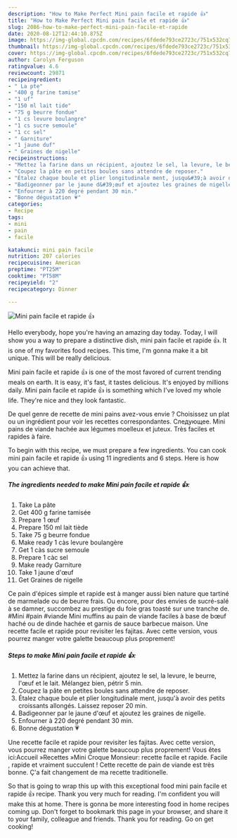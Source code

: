 ```yaml
---
description: "How to Make Perfect Mini pain facile et rapide 👍"
title: "How to Make Perfect Mini pain facile et rapide 👍"
slug: 2086-how-to-make-perfect-mini-pain-facile-et-rapide
date: 2020-08-12T12:44:10.875Z
image: https://img-global.cpcdn.com/recipes/6fdede793ce2723c/751x532cq70/mini-pain-facile-et-rapide-👍-photo-principale-de-la-recette.jpg
thumbnail: https://img-global.cpcdn.com/recipes/6fdede793ce2723c/751x532cq70/mini-pain-facile-et-rapide-👍-photo-principale-de-la-recette.jpg
cover: https://img-global.cpcdn.com/recipes/6fdede793ce2723c/751x532cq70/mini-pain-facile-et-rapide-👍-photo-principale-de-la-recette.jpg
author: Carolyn Ferguson
ratingvalue: 4.6
reviewcount: 29871
recipeingredient:
- " La pte"
- "400 g farine tamise"
- "1 uf"
- "150 ml lait tide"
- "75 g beurre fondue"
- "1 cs levure boulangre"
- "1 cs sucre semoule"
- "1 cc sel"
- " Garniture"
- "1 jaune duf"
- " Graines de nigelle"
recipeinstructions:
- "Mettez la farine dans un récipient, ajoutez le sel, la levure, le beurre, l&#39;œuf et le lait. Mélangez bien, pétrir 5 min."
- "Coupez la pâte en petites boules sans attendre de reposer."
- "Étalez chaque boule et plier longitudinale ment, jusqu&#39;à avoir des petits croissants allongés. Laissez reposer 20 min."
- "Badigeonner par le jaune d&#39;œuf et ajoutez les graines de nigelle."
- "Enfourner à 220 degré pendant 30 min."
- "Bonne dégustation 💗"
categories:
- Recipe
tags:
- mini
- pain
- facile

katakunci: mini pain facile 
nutrition: 207 calories
recipecuisine: American
preptime: "PT25M"
cooktime: "PT58M"
recipeyield: "2"
recipecategory: Dinner

---
```



![Mini pain facile et rapide 👍](https://img-global.cpcdn.com/recipes/6fdede793ce2723c/751x532cq70/mini-pain-facile-et-rapide-👍-photo-principale-de-la-recette.jpg)

Hello everybody, hope you're having an amazing day today. Today, I will show you a way to prepare a distinctive dish, mini pain facile et rapide 👍. It is one of my favorites food recipes. This time, I'm gonna make it a bit unique. This will be really delicious.

Mini pain facile et rapide 👍 is one of the most favored of current trending meals on earth. It is easy, it's fast, it tastes delicious. It's enjoyed by millions daily. Mini pain facile et rapide 👍 is something which I've loved my whole life. They're nice and they look fantastic.

De quel genre de recette de mini pains avez-vous envie ? Choisissez un plat ou un ingrédient pour voir les recettes correspondantes. Следующее. Mini pains de viande hachée aux légumes moelleux et juteux. Très faciles et rapides à faire.


To begin with this recipe, we must prepare a few ingredients. You can cook mini pain facile et rapide 👍 using 11 ingredients and 6 steps. Here is how you can achieve that.

<!--inarticleads1-->

##### The ingredients needed to make Mini pain facile et rapide 👍:

1. Take  La pâte
1. Get 400 g farine tamisée
1. Prepare 1 œuf
1. Prepare 150 ml lait tiède
1. Take 75 g beurre fondue
1. Make ready 1 càs levure boulangère
1. Get 1 càs sucre semoule
1. Prepare 1 càc sel
1. Make ready  Garniture
1. Take 1 jaune d&#39;œuf
1. Get  Graines de nigelle


Ce pain d&#39;épices simple et rapide est à manger aussi bien nature que tartiné de marmelade ou de beurre frais. Ou encore, pour des envies de sucré-salé à se damner, succombez au prestige du foie gras toasté sur une tranche de. #Mini #pain #viande Mini muffins au pain de viande faciles à base de bœuf haché ou de dinde hachée et garnis de sauce barbecue maison. Une recette facile et rapide pour revisiter les fajitas. Avec cette version, vous pourrez manger votre galette beaucoup plus proprement! 

<!--inarticleads2-->

##### Steps to make Mini pain facile et rapide 👍:

1. Mettez la farine dans un récipient, ajoutez le sel, la levure, le beurre, l&#39;œuf et le lait. Mélangez bien, pétrir 5 min.
1. Coupez la pâte en petites boules sans attendre de reposer.
1. Étalez chaque boule et plier longitudinale ment, jusqu&#39;à avoir des petits croissants allongés. Laissez reposer 20 min.
1. Badigeonner par le jaune d&#39;œuf et ajoutez les graines de nigelle.
1. Enfourner à 220 degré pendant 30 min.
1. Bonne dégustation 💗


Une recette facile et rapide pour revisiter les fajitas. Avec cette version, vous pourrez manger votre galette beaucoup plus proprement! Vous êtes ici:Accueil »Recettes »Mini Croque Monsieur: recette facile et rapide. Facile , rapide et vraiment succulent ! Cette recette de pain de viande est très bonne. Ç&#39;a fait changement de ma recette traditionelle. 

So that is going to wrap this up with this exceptional food mini pain facile et rapide 👍 recipe. Thank you very much for reading. I'm confident you will make this at home. There is gonna be more interesting food in home recipes coming up. Don't forget to bookmark this page in your browser, and share it to your family, colleague and friends. Thank you for reading. Go on get cooking!
